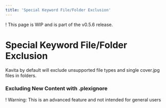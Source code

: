 ```yaml
---
title: 'Special Keyword File/Folder Exclusion'
---
```


! This page is WIP and is part of the v0.5.6 release. 

# Special Keyword File/Folder Exclusion
Kavita by default will exclude unsupported file types and single cover.jpg files in folders. 

### Excluding New Content with .plexignore
! Warning: This is an advanced feature and not intended for general users
